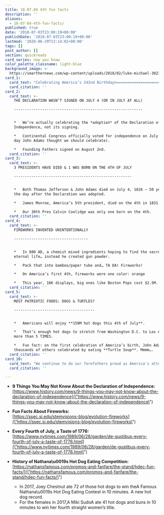 ```yaml
---
title: 18.07.04 4th fun facts
description: ''
aliases:
  - 18-07-04-4th-fun-facts/
published: true
date: '2018-07-03T23:00:19+00:00'
publishDate: '2018-07-03T23:00:19+00:00'
lastmod: '2020-06-29T13:14:02+00:00'
tags: []
post_author: []
section: quickreads
card_series: now you know
color_palette_classname: light-blue
background_image: >-
  https://smarthernews.com/wp-content/uploads/2018/02/luke-michael-302392-360x360.jpg
card_1:
  card_text: "Celebrating America’s 242nd Birthdayn====================================nnSmartHER Facts to Impress at Your 4th of July Festivities.nn…And should we REALLY be celebrating America’s birth on _AUGUST__2nd?"
  card_citation: ''
card_2:
  card_text: >-
    THE DECLARATION WASN’T SIGNED ON JULY 4 (OR IN JULY AT ALL)

    -----------------------------------------------------------


    *   We’re actually celebrating the *adoption* of the Declaration of
    Independence, not its signing.

    *   Continental Congress officially voted for independence on July 2nd (the
    day John Adams thought we should celebrate).

    *   Founding Fathers signed on August 2nd.
  card_citation: ''
card_3:
  card_text: >-
    3 PRESIDENTS HAVE DIED & 1 WAS BORN ON THE 4TH OF JULY

    ------------------------------------------------------


    *   Both Thomas Jefferson & John Adams died on July 4, 1826 – 50 years to
    the day after the Declaration was adopted.

    *   James Monroe, America’s 5th president, died on the 4th in 1831.

    *   Our 30th Pres Calvin Coolidge was only one born on the 4th.
  card_citation: ''
card_4:
  card_text: >-
    FIREWORKS INVENTED UNINTENTIONALLY

    ----------------------------------


    *   In 800 AD, a chemist mixed ingredients hoping to find the secret to
    eternal life… instead he created gun powder.

    *   Pack that into bamboo/paper tube and… TA DA! Fireworks!

    *   On America’s first 4th, fireworks were one color: orange

    *   This year, 16K displays, big ones like Boston Pops cost $2.5M.
  card_citation: ''
card_5:
  card_text: >-
    MOST PATRIOTIC FOODS: DOGS & TURTLES?

    -------------------------------------


    *   Americans will enjoy **150M hot dogs this 4th of July**.

    *   That’s enough hot dogs to stretch from Washington D.C. to Los Angeles
    more than 5 TIMES.

    *   Fun fact: on the first celebration of America’s birth, John Adams &
    thousands of others celebrated by eating **Turtle Soup**. Mmmm….
  card_citation: ''
card_10:
  card_text: "We continue to do our forefathers proud as America's attention turns to New York's Coney Island & the Famous Nathanax19s Hot Dog Eating Contest. How many hot dogs could you eat in 10 minutes? Click to see the record. #Mericann[view sources](https://smarthernews.com/18-07-04-4th-fun-facts/)"
  card_citation: ''

---
```

*   **9 Things You May Not Know About the Declaration of Independence:**  
    [https://www.history.com/news/9-things-you-may-not-know-about-the-declaration-of-independence](\"https://www.history.com/news/9-things-you-may-not-know-about-the-declaration-of-independence\")
*   **Fun Facts About Fireworks:**  
    [https://ssec.si.edu/stemvisions-blog/evolution-fireworks](\"https://ssec.si.edu/stemvisions-blog/evolution-fireworks\")
*   **Every Fourth of July, a Taste of 1776:**  
    [https://www.nytimes.com/1989/06/28/garden/de-gustibus-every-fourth-of-july-a-taste-of-1776.html](\"https://www.nytimes.com/1989/06/28/garden/de-gustibus-every-fourth-of-july-a-taste-of-1776.html\")
*   **History of Nathana\\u0019s Hot Dog Eating Competition:**  
    [https://nathansfamous.com/promos-and-fanfare/the-stand/hdec-fun-facts/](\"https://nathansfamous.com/promos-and-fanfare/the-stand/hdec-fun-facts/\")
    
    *   In 2017, Joey Chestnut ate 72 of those hot dogs to win theA Famous Nathana\\u0019s Hot Dog Eating Contest in 10 minutes. A new hot dog record.
    *   For the females in 2017,A Miki SudoA ate 41 hot dogs and buns in 10 minutes to win her fourth straight women’s title.